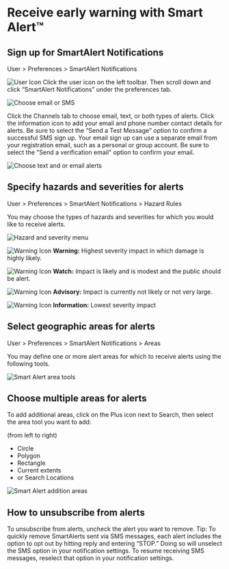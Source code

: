 # Receive early warning with Smart Alert&trade;
## Sign up for SmartAlert Notifications
User > Preferences > SmartAlert Notifications

![User Icon](https://github.com/LuigiBella/PDC_test/blob/master/icons/User_Icon.png) Click the user icon on the left toolbar. Then scroll down and click “SmartAlert Notifications” under the preferences tab.

![Choose email or SMS](https://github.com/LuigiBella/PDC_test/blob/master/images/1.4_figure_2.png)

Click the Channels tab to choose email, text, or both types of alerts. Click the information icon to add your email and phone number contact details for alerts. Be sure to select the “Send a Test Message” option to confirm a successful SMS sign up. Your email sign up can use a separate email from your registration email, such as a personal or group account. Be sure to select the "Send a verification email" option to confirm your email.

![Choose text and or email alerts](https://github.com/LuigiBella/PDC_test/blob/master/images/1.4_figure_4.png)

## Specify hazards and severities for alerts

User > Preferences > SmartAlert Notifications > Hazard Rules

You may choose the types of hazards and severities for which you would like to receive alerts.

![Hazard and severity menu](https://github.com/LuigiBella/PDC_test/blob/master/images/1.4_figure_5.png)

![Warning Icon](https://github.com/LuigiBella/PDC_test/blob/master/images/1.4_figure_6.png) **Warning:** Highest severity impact in which damage is highly likely.

![Warning Icon](https://github.com/LuigiBella/PDC_test/blob/master/images/1.4_figure_7.png) **Watch:** Impact is likely and is modest and the public should be alert.

![Warning Icon](https://github.com/LuigiBella/PDC_test/blob/master/images/1.4_figure_8.png) **Advisory:** Impact is currently not likely or not very large.

![Warning Icon](https://github.com/LuigiBella/PDC_test/blob/master/images/1.4_figure_9.png) **Information:** Lowest severity impact

## Select geographic areas for alerts

User > Preferences > SmartAlert Notifications > Areas

You may define one or more alert areas for which to receive alerts using the following tools.

![Smart Alert area tools](https://github.com/LuigiBella/PDC_test/blob/master/images/1.4_figure_10.png)

## Choose multiple areas for alerts

To add additional areas, click on the Plus icon next to Search, then select the area tool you want to add:

(from left to right)
- Circle
- Polygon
- Rectangle
- Current extents
- or Search Locations

![Smart Alert addition areas](https://github.com/LuigiBella/PDC_test/blob/master/images/1.4_figure_11.png)

## How to unsubscribe from alerts
To unsubscribe from alerts, uncheck the alert you want to remove. Tip: To quickly remove SmartAlerts sent via SMS messages, each alert includes the option to opt out by hitting reply and entering “STOP.” Doing so will unselect the SMS option in your notification settings. To resume receiving SMS messages, reselect that option in your notification settings.

